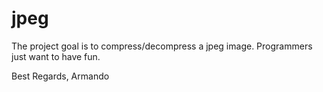 # jpeg

The project goal is to compress/decompress a jpeg image.
Programmers just want to have fun.

Best Regards,
Armando
